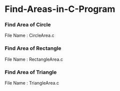 # Find-Areas-in-C-Program
### Find Area of Circle
File Name : CircleArea.c
### Find Area of Rectangle
File Name : RectangleArea.c
### Find Area of Triangle
File Name : TriangleArea.c
